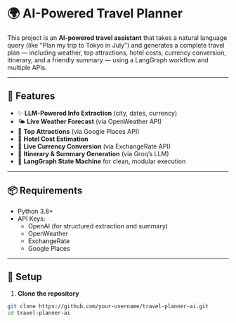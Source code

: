 # 🌍 AI-Powered Travel Planner

This project is an **AI-powered travel assistant** that takes a natural language query (like "Plan my trip to Tokyo in July") and generates a complete travel plan — including weather, top attractions, hotel costs, currency conversion, itinerary, and a friendly summary — using a LangGraph workflow and multiple APIs.

---

## 🧠 Features

- ✨ **LLM-Powered Info Extraction** (city, dates, currency)
- 🌤️ **Live Weather Forecast** (via OpenWeather API)
- 📍 **Top Attractions** (via Google Places API)
- 🏨 **Hotel Cost Estimation**
- 💱 **Live Currency Conversion** (via ExchangeRate API)
- 📝 **Itinerary & Summary Generation** (via Groq’s LLM)
- 🔁 **LangGraph State Machine** for clean, modular execution

---

## 📦 Requirements

- Python 3.8+
- API Keys:
  - OpenAI (for structured extraction and summary)
  - OpenWeather
  - ExchangeRate
  - Google Places

---

## 🔧 Setup

1. **Clone the repository**

```bash
git clone https://github.com/your-username/travel-planner-ai.git
cd travel-planner-ai
